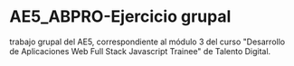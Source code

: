 # AE5_ABPRO-Ejercicio grupal

trabajo grupal del AE5, correspondiente al módulo 3 del curso "Desarrollo de Aplicaciones Web Full Stack Javascript Trainee" de Talento Digital.
